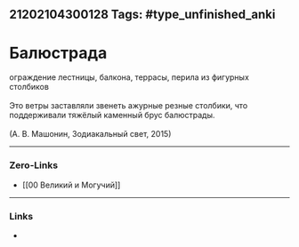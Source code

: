 21202104300128
Tags: #type_unfinished_anki 
---
# Балюстрада

ограждение лестницы, балкона, террасы, перила из фигурных столбиков<br><br>Это ветры заставляли звенеть ажурные резные столбики, что поддерживали тяжёлый каменный брус балюстрады.<br><br>(А. В. Машонин, Зодиакальный свет, 2015)

---
### Zero-Links
- [[00 Великий и Могучий]]
---
### Links
-